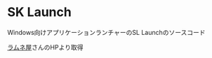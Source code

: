 # SK Launch
Windows向けアプリケーションランチャーのSL Launchのソースコード

[ラムネ屋](http://hp.vector.co.jp/authors/VA030448/)さんのHPより取得
